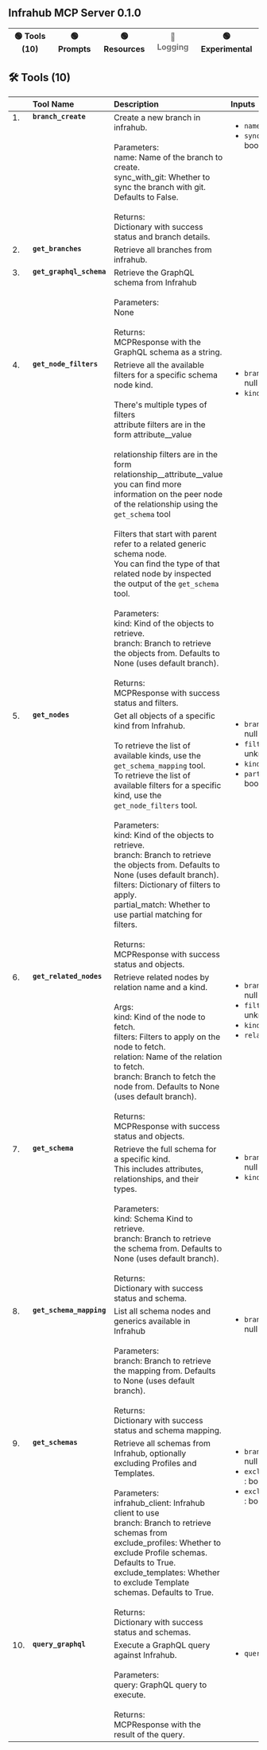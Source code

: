 ## Infrahub MCP Server 0.1.0
| 🟢 Tools (10) | 🟢 Prompts | 🟢 Resources | <span style="opacity:0.6">🔴 Logging</span> | 🟢 Experimental |
| --- | --- | --- | --- | --- |
## 🛠️ Tools (10)

<table style="text-align: left;">
<thead>
    <tr>
        <th style="width: auto;"></th>
        <th style="width: auto;">Tool Name</th>
        <th style="width: auto;">Description</th>
        <th style="width: auto;">Inputs</th>
    </tr>
</thead>
<tbody style="vertical-align: top;">
        <tr>
            <td>1.</td>
            <td>
                <code><b>branch_create</b></code>
            </td>
            <td>Create a new branch in infrahub.<br/><br/>Parameters:<br/>    name: Name of the branch to create.<br/>    sync_with_git: Whether to sync the branch with git. Defaults to False.<br/><br/>Returns:<br/>    Dictionary with success status and branch details.</td>
            <td>
                <ul>
                    <li> <code>name</code> : string<br /></li>
                    <li> <code>sync_with_git</code> : boolean<br /></li>
                </ul>
            </td>
        </tr>
        <tr>
            <td>2.</td>
            <td>
                <code><b>get_branches</b></code>
            </td>
            <td>Retrieve all branches from infrahub.</td>
            <td>
                <ul>
                </ul>
            </td>
        </tr>
        <tr>
            <td>3.</td>
            <td>
                <code><b>get_graphql_schema</b></code>
            </td>
            <td>Retrieve the GraphQL schema from Infrahub<br/><br/>Parameters:<br/>    None<br/><br/>Returns:<br/>    MCPResponse with the GraphQL schema as a string.</td>
            <td>
                <ul>
                </ul>
            </td>
        </tr>
        <tr>
            <td>4.</td>
            <td>
                <code><b>get_node_filters</b></code>
            </td>
            <td>Retrieve all the available filters for a specific schema node kind.<br/><br/>There's multiple types of filters<br/>attribute filters are in the form attribute__value<br/><br/>relationship filters are in the form relationship__attribute__value<br/>you can find more information on the peer node of the relationship using the <code>get_schema</code> tool<br/><br/>Filters that start with parent refer to a related generic schema node.<br/>You can find the type of that related node by inspected the output of the <code>get_schema</code> tool.<br/><br/>Parameters:<br/>    kind: Kind of the objects to retrieve.<br/>    branch: Branch to retrieve the objects from. Defaults to None (uses default branch).<br/><br/>Returns:<br/>    MCPResponse with success status and filters.</td>
            <td>
                <ul>
                    <li> <code>branch</code> : string | null<br /></li>
                    <li> <code>kind</code> : string<br /></li>
                </ul>
            </td>
        </tr>
        <tr>
            <td>5.</td>
            <td>
                <code><b>get_nodes</b></code>
            </td>
            <td>Get all objects of a specific kind from Infrahub.<br/><br/>To retrieve the list of available kinds, use the <code>get_schema_mapping</code> tool.<br/>To retrieve the list of available filters for a specific kind, use the <code>get_node_filters</code> tool.<br/><br/>Parameters:<br/>    kind: Kind of the objects to retrieve.<br/>    branch: Branch to retrieve the objects from. Defaults to None (uses default branch).<br/>    filters: Dictionary of filters to apply.<br/>    partial_match: Whether to use partial matching for filters.<br/><br/>Returns:<br/>    MCPResponse with success status and objects.</td>
            <td>
                <ul>
                    <li> <code>branch</code> : string | null<br /></li>
                    <li> <code>filters</code> : unknown<br /></li>
                    <li> <code>kind</code> : string<br /></li>
                    <li> <code>partial_match</code> : boolean<br /></li>
                </ul>
            </td>
        </tr>
        <tr>
            <td>6.</td>
            <td>
                <code><b>get_related_nodes</b></code>
            </td>
            <td>Retrieve related nodes by relation name and a kind.<br/><br/>Args:<br/>    kind: Kind of the node to fetch.<br/>    filters: Filters to apply on the node to fetch.<br/>    relation: Name of the relation to fetch.<br/>    branch: Branch to fetch the node from. Defaults to None (uses default branch).<br/><br/>Returns:<br/>    MCPResponse with success status and objects.</td>
            <td>
                <ul>
                    <li> <code>branch</code> : string | null<br /></li>
                    <li> <code>filters</code> : unknown<br /></li>
                    <li> <code>kind</code> : string<br /></li>
                    <li> <code>relation</code> : string<br /></li>
                </ul>
            </td>
        </tr>
        <tr>
            <td>7.</td>
            <td>
                <code><b>get_schema</b></code>
            </td>
            <td>Retrieve the full schema for a specific kind.<br/>This includes attributes, relationships, and their types.<br/><br/>Parameters:<br/>    kind: Schema Kind to retrieve.<br/>    branch: Branch to retrieve the schema from. Defaults to None (uses default branch).<br/><br/>Returns:<br/>    Dictionary with success status and schema.</td>
            <td>
                <ul>
                    <li> <code>branch</code> : string | null<br /></li>
                    <li> <code>kind</code> : string<br /></li>
                </ul>
            </td>
        </tr>
        <tr>
            <td>8.</td>
            <td>
                <code><b>get_schema_mapping</b></code>
            </td>
            <td>List all schema nodes and generics available in Infrahub<br/><br/>Parameters:<br/>    branch: Branch to retrieve the mapping from. Defaults to None (uses default branch).<br/><br/>Returns:<br/>    Dictionary with success status and schema mapping.</td>
            <td>
                <ul>
                    <li> <code>branch</code> : string | null<br /></li>
                </ul>
            </td>
        </tr>
        <tr>
            <td>9.</td>
            <td>
                <code><b>get_schemas</b></code>
            </td>
            <td>Retrieve all schemas from Infrahub, optionally excluding Profiles and Templates.<br/><br/>Parameters:<br/>    infrahub_client: Infrahub client to use<br/>    branch: Branch to retrieve schemas from<br/>    exclude_profiles: Whether to exclude Profile schemas. Defaults to True.<br/>    exclude_templates: Whether to exclude Template schemas. Defaults to True.<br/><br/>Returns:<br/>    Dictionary with success status and schemas.</td>
            <td>
                <ul>
                    <li> <code>branch</code> : string | null<br /></li>
                    <li> <code>exclude_profiles</code> : boolean<br /></li>
                    <li> <code>exclude_templates</code> : boolean<br /></li>
                </ul>
            </td>
        </tr>
        <tr>
            <td>10.</td>
            <td>
                <code><b>query_graphql</b></code>
            </td>
            <td>Execute a GraphQL query against Infrahub.<br/><br/>Parameters:<br/>    query: GraphQL query to execute.<br/><br/>Returns:<br/>    MCPResponse with the result of the query.</td>
            <td>
                <ul>
                    <li> <code>query</code> : string<br /></li>
                </ul>
            </td>
        </tr>
</tbody>
</table>
